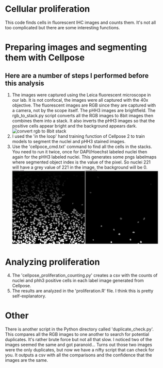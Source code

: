 # Cellular proliferation
This code finds cells in fluorescent IHC images and counts them. It's not all too complicated but there are some interesting
functions.

# Preparing images and segmenting them with Cellpose
## Here are a number of steps I performed before this analysis
1. The images were captured using the Leica fluorescent microscope in our lab. It is not confocal, the images were all captured
with the 40x objective. The fluorescent images are RGB since they are captured with a camera, not by the scope itself.
The pHH3 images are brightfield. The rgb_to_stack.py script converts all the RGB images to 8bit images then combines them into
a stack. It also inverts the pHH3 images so that the positive cells appear bright and the background appears dark.
![convert rgb to 8bit stack](/Readme_images/phh3_rbg_to_stack.png)
2. I used the 'in the loop' hand training function of Cellpose 2 to train models to segment the nuclei and pHH3 stained images.
3. Use the 'cellpoce_cmd.txt' command to find all the cells in the stacks. You need to run it twice, once for DAPI/Hoechst
labeled nuclei then again for the pHH3 labeled nuclei. This generates some pngs labelmaps where segmented object index
is the value of the pixel. So nuclei 221 will have a grey value of 221 in the image, the background will be 0.
![cellpose output](/Readme_images/proliferation_cellpose.png)

# Analyzing proliferation
4. The 'cellpose_proliferation_counting.py' creates a csv with the counts of nuclei and phh3 positive cells in each label 
image generated from Cellpose.
5. The results are analyzed in the 'proliferation.R' file. I think this is pretty self-explanatory.

# Other
There is another script in the Python directory called 'duplicate_check.py'. This compares all the RGB images to one another
to search for potential duplicates. It's rather brute force but not all that slow. I noticed two of the images seemed the
same and got paranoid... Turns out those two images were the only duplicates, but now we have a nifty script that can check for you.
It outputs a csv with all the comparisons and the confidence that the images are the same.